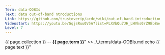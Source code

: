 ```yaml
---
Term: data-OOBIs
Text: data out-of-band ntroductions
Link: https://github.com/trustoverip/acdc/wiki/out-of-band-introduction-(OOBI)
Videostart: https://youtu.be/GqjsRuu0V5A?list=PLXVbQu7JH_LHVhs0rZ9Bb8ocyKlPljkaG&t=53m48s
Level: 7
---
```


{{ page.collection }} -- **{{ page.term }}**" >> ./_terms/data-OOBIs.md
    echo  {{ page.text }}"
